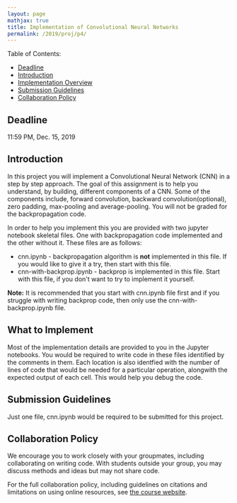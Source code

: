 ```yaml
---
layout: page
mathjax: true
title: Implementation of Convolutional Neural Networks
permalink: /2019/proj/p4/
---
```


Table of Contents:
- [Deadline](#due)
- [Introduction](#intro)
- [Implementation Overview](#system_overview)
- [Submission Guidelines](#sub)
- [Collaboration Policy](#coll)

<a name='due'></a>
## Deadline 
11:59 PM, Dec. 15, 2019

<a name='intro'></a>
## Introduction
In this project you will implement a Convolutional Neural Network (CNN) in a step by step approach.  The goal of this assignment is to help you understand, by building, different components of a CNN. Some of the components include, forward convolution, backward convolution(optional), zero padding, max-pooling and average-pooling. You will not be graded for the backpropagation code.

In order to help you implement this you are provided with two jupyter notebook skeletal files. One with backpropagation code implemented and the other without it. These files are as follows: 

<ul>
  <li> cnn.ipynb - backpropagation algorithm is <b>not</b> implemented in this file. If you would like to give it a try, then start with this file. 
  </li>
  <li> cnn-with-backprop.ipynb - backprop is implemented in this file. Start with this file, if you don't want to try to implement it yourself.
</ul>


<b> Note:</b> It is recommended that you start with cnn.ipynb file first and if you struggle with writing backprop code, then only use the cnn-with-backprop.ipynb file. 


<a name='system_overview'></a>
## What to Implement

Most of the implementation details are provided to you in the Jupyter notebooks. You would be required to write code in these files identified by the comments in them. Each location is also identfied with the number of lines of code that would be needed for a particular operation, alongwith the expected output of each cell. This would help you debug the code.
    

<a name='sub'></a>
## Submission Guidelines
Just one file, cnn.ipynb would be required to be submitted for this project.


<a name='coll'></a>
## Collaboration Policy
We encourage you to work closely with your groupmates, including collaborating on writing code.  With students outside your group, you may discuss methods and ideas but may not share code.  

For the full collaboration policy, including guidelines on citations and limitations on using online resources, see <a href="https://cmsc426fall2019.github.io/index.html">the course website</a>.
